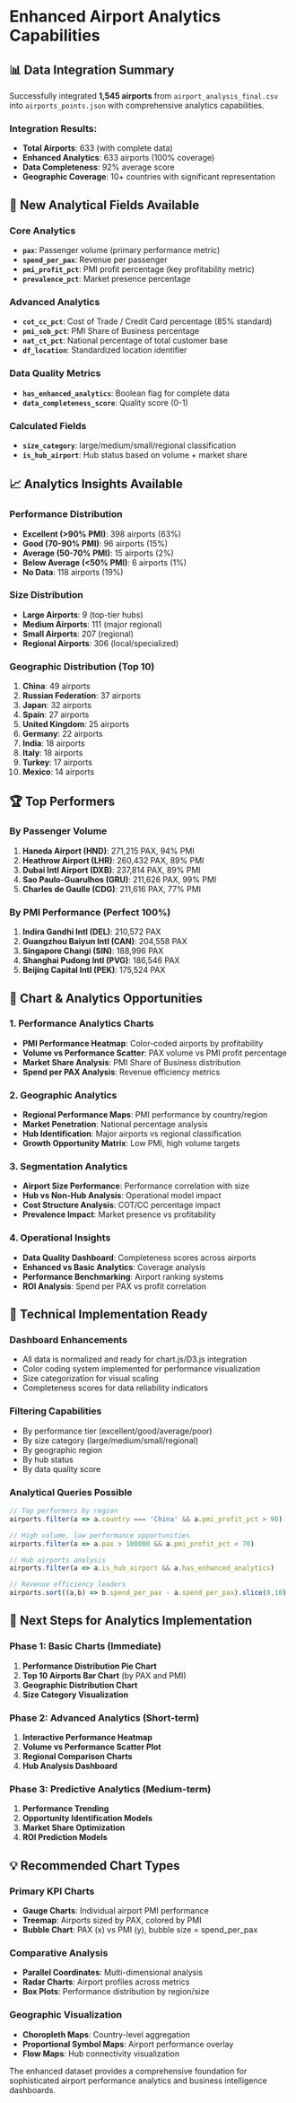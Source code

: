 # Enhanced Airport Analytics Capabilities

## 📊 Data Integration Summary

Successfully integrated **1,545 airports** from `airport_analysis_final.csv` into `airports_points.json` with comprehensive analytics capabilities.

### Integration Results:
- **Total Airports**: 633 (with complete data)
- **Enhanced Analytics**: 633 airports (100% coverage)
- **Data Completeness**: 92% average score
- **Geographic Coverage**: 10+ countries with significant representation

## 🎯 New Analytical Fields Available

### Core Analytics
- **`pax`**: Passenger volume (primary performance metric)
- **`spend_per_pax`**: Revenue per passenger
- **`pmi_profit_pct`**: PMI profit percentage (key profitability metric)
- **`prevalence_pct`**: Market presence percentage

### Advanced Analytics
- **`cot_cc_pct`**: Cost of Trade / Credit Card percentage (85% standard)
- **`pmi_sob_pct`**: PMI Share of Business percentage
- **`nat_ct_pct`**: National percentage of total customer base
- **`df_location`**: Standardized location identifier

### Data Quality Metrics
- **`has_enhanced_analytics`**: Boolean flag for complete data
- **`data_completeness_score`**: Quality score (0-1)

### Calculated Fields
- **`size_category`**: large/medium/small/regional classification
- **`is_hub_airport`**: Hub status based on volume + market share

## 📈 Analytics Insights Available

### Performance Distribution
- **Excellent (>90% PMI)**: 398 airports (63%)
- **Good (70-90% PMI)**: 96 airports (15%)
- **Average (50-70% PMI)**: 15 airports (2%)
- **Below Average (<50% PMI)**: 6 airports (1%)
- **No Data**: 118 airports (19%)

### Size Distribution
- **Large Airports**: 9 (top-tier hubs)
- **Medium Airports**: 111 (major regional)
- **Small Airports**: 207 (regional)
- **Regional Airports**: 306 (local/specialized)

### Geographic Distribution (Top 10)
1. **China**: 49 airports
2. **Russian Federation**: 37 airports
3. **Japan**: 32 airports
4. **Spain**: 27 airports
5. **United Kingdom**: 25 airports
6. **Germany**: 22 airports
7. **India**: 18 airports
8. **Italy**: 18 airports
9. **Turkey**: 17 airports
10. **Mexico**: 14 airports

## 🏆 Top Performers

### By Passenger Volume
1. **Haneda Airport (HND)**: 271,215 PAX, 94% PMI
2. **Heathrow Airport (LHR)**: 260,432 PAX, 89% PMI
3. **Dubai Intl Airport (DXB)**: 237,814 PAX, 89% PMI
4. **Sao Paulo-Guarulhos (GRU)**: 211,626 PAX, 99% PMI
5. **Charles de Gaulle (CDG)**: 211,616 PAX, 77% PMI

### By PMI Performance (Perfect 100%)
1. **Indira Gandhi Intl (DEL)**: 210,572 PAX
2. **Guangzhou Baiyun Intl (CAN)**: 204,558 PAX
3. **Singapore Changi (SIN)**: 188,996 PAX
4. **Shanghai Pudong Intl (PVG)**: 186,546 PAX
5. **Beijing Capital Intl (PEK)**: 175,524 PAX

## 🎨 Chart & Analytics Opportunities

### 1. Performance Analytics Charts
- **PMI Performance Heatmap**: Color-coded airports by profitability
- **Volume vs Performance Scatter**: PAX volume vs PMI profit percentage
- **Market Share Analysis**: PMI Share of Business distribution
- **Spend per PAX Analysis**: Revenue efficiency metrics

### 2. Geographic Analytics
- **Regional Performance Maps**: PMI performance by country/region
- **Market Penetration**: National percentage analysis
- **Hub Identification**: Major airports vs regional classification
- **Growth Opportunity Matrix**: Low PMI, high volume targets

### 3. Segmentation Analytics
- **Airport Size Performance**: Performance correlation with size
- **Hub vs Non-Hub Analysis**: Operational model impact
- **Cost Structure Analysis**: COT/CC percentage impact
- **Prevalence Impact**: Market presence vs profitability

### 4. Operational Insights
- **Data Quality Dashboard**: Completeness scores across airports
- **Enhanced vs Basic Analytics**: Coverage analysis
- **Performance Benchmarking**: Airport ranking systems
- **ROI Analysis**: Spend per PAX vs profit correlation

## 🔧 Technical Implementation Ready

### Dashboard Enhancements
- All data is normalized and ready for chart.js/D3.js integration
- Color coding system implemented for performance visualization
- Size categorization for visual scaling
- Completeness scores for data reliability indicators

### Filtering Capabilities
- By performance tier (excellent/good/average/poor)
- By size category (large/medium/small/regional)
- By geographic region
- By hub status
- By data quality score

### Analytical Queries Possible
```javascript
// Top performers by region
airports.filter(a => a.country === 'China' && a.pmi_profit_pct > 90)

// High volume, low performance opportunities
airports.filter(a => a.pax > 100000 && a.pmi_profit_pct < 70)

// Hub airports analysis
airports.filter(a => a.is_hub_airport && a.has_enhanced_analytics)

// Revenue efficiency leaders
airports.sort((a,b) => b.spend_per_pax - a.spend_per_pax).slice(0,10)
```

## 🚀 Next Steps for Analytics Implementation

### Phase 1: Basic Charts (Immediate)
1. **Performance Distribution Pie Chart**
2. **Top 10 Airports Bar Chart** (by PAX and PMI)
3. **Geographic Distribution Chart**
4. **Size Category Visualization**

### Phase 2: Advanced Analytics (Short-term)
1. **Interactive Performance Heatmap**
2. **Volume vs Performance Scatter Plot**
3. **Regional Comparison Charts**
4. **Hub Analysis Dashboard**

### Phase 3: Predictive Analytics (Medium-term)
1. **Performance Trending**
2. **Opportunity Identification Models**
3. **Market Share Optimization**
4. **ROI Prediction Models**

## 💡 Recommended Chart Types

### Primary KPI Charts
- **Gauge Charts**: Individual airport PMI performance
- **Treemap**: Airports sized by PAX, colored by PMI
- **Bubble Chart**: PAX (x) vs PMI (y), bubble size = spend_per_pax

### Comparative Analysis
- **Parallel Coordinates**: Multi-dimensional analysis
- **Radar Charts**: Airport profiles across metrics
- **Box Plots**: Performance distribution by region/size

### Geographic Visualization
- **Choropleth Maps**: Country-level aggregation
- **Proportional Symbol Maps**: Airport performance overlay
- **Flow Maps**: Hub connectivity visualization

The enhanced dataset provides a comprehensive foundation for sophisticated airport performance analytics and business intelligence dashboards. 